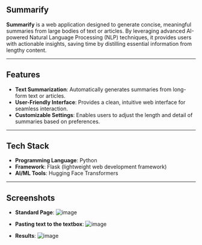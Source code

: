 ## **Summarify**
**Summarify** is a web application designed to generate concise, meaningful summaries from large bodies of text or articles. By leveraging advanced AI-powered Natural Language Processing (NLP) techniques, it provides users with actionable insights, saving time by distilling essential information from lengthy content.


---

## **Features**
- **Text Summarization**: Automatically generates summaries from long-form text or articles.
- **User-Friendly Interface**: Provides a clean, intuitive web interface for seamless interaction.
- **Customizable Settings**: Enables users to adjust the length and detail of summaries based on preferences.

---

## **Tech Stack**
- **Programming Language**: Python
- **Framework**: Flask (lightweight web development framework)
- **AI/ML Tools**: Hugging Face Transformers

---

## **Screenshots**

- **Standard Page**:
![image](https://github.com/user-attachments/assets/5c51974a-b7a5-4c91-a1f3-294470fd6e12)

- **Pasting text to the textbox**:
![image](https://github.com/user-attachments/assets/6870de89-92d3-488e-8eb4-ad70289b818c)

- **Results**: 
![image](https://github.com/user-attachments/assets/2e2c8216-c2c9-46a0-a2b5-7cd8072a725e)



